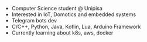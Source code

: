 - Computer Science student @ Unipisa 
- Interested in IoT, Domotics and embedded systems
- Telegram bots dev
- C/C++, Python, Java, Kotlin, Lua, Arduino Framework
- Currently learning about k8s, aws, docker 

